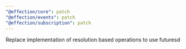 ```yaml
---
"@effection/core": patch
"@effection/events": patch
"@effection/subscription": patch
---
```


Replace implementation of resolution based operations to use futuresd
